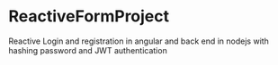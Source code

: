 # ReactiveFormProject
Reactive Login and registration in angular and back end in nodejs with hashing password and JWT authentication
